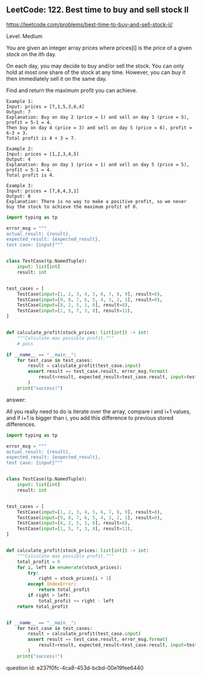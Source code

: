 ## LeetCode: 122. Best time to buy and sell stock II

https://leetcode.com/problems/best-time-to-buy-and-sell-stock-ii/

Level: Medium

You are given an integer array prices where prices[i] is the price of a given stock on the ith day.

On each day, you may decide to buy and/or sell the stock. You can only hold at most one share of the stock at any time. However, you can buy it then immediately sell it on the same day.

Find and return the maximum profit you can achieve.

```
Example 1:
Input: prices = [7,1,5,3,6,4]
Output: 7
Explanation: Buy on day 2 (price = 1) and sell on day 3 (price = 5), profit = 5-1 = 4.
Then buy on day 4 (price = 3) and sell on day 5 (price = 6), profit = 6-3 = 3.
Total profit is 4 + 3 = 7.

Example 2:
Input: prices = [1,2,3,4,5]
Output: 4
Explanation: Buy on day 1 (price = 1) and sell on day 5 (price = 5), profit = 5-1 = 4.
Total profit is 4.

Example 3:
Input: prices = [7,6,4,3,1]
Output: 0
Explanation: There is no way to make a positive profit, so we never buy the stock to achieve the maximum profit of 0.
```


```python
import typing as tp

error_msg = """
actual_result: {result},
expected_result: {expected_result},
test case: {input}"""


class TestCase(tp.NamedTuple):
    input: list[int]
    result: int


test_cases = [
    TestCase(input=[1, 2, 3, 4, 5, 6, 7, 8, 9], result=8),
    TestCase(input=[9, 8, 7, 6, 5, 4, 3, 2, 1], result=0),
    TestCase(input=[8, 2, 5, 1, 6], result=8),
    TestCase(input=[1, 5, 7, 3, 8], result=11),
]


def calculate_profit(stock_prices: list[int]) -> int:
    """Calculate max possible profit."""
    # pass

if __name__ == "__main__":
    for test_case in test_cases:
        result = calculate_profit(test_case.input)
        assert result == test_case.result, error_msg.format(
            result=result, expected_result=test_case.result, input=test_case.input
        )
    print("success!")
```

answer:

All you really need to do is iterate over the array,
compare i and i+1 values, and if i+1 is bigger than i,
you add this difference to previous stored differences.

```python
import typing as tp

error_msg = """
actual_result: {result},
expected_result: {expected_result},
test case: {input}"""


class TestCase(tp.NamedTuple):
    input: list[int]
    result: int


test_cases = [
    TestCase(input=[1, 2, 3, 4, 5, 6, 7, 8, 9], result=8),
    TestCase(input=[9, 8, 7, 6, 5, 4, 3, 2, 1], result=0),
    TestCase(input=[8, 2, 5, 1, 6], result=8),
    TestCase(input=[1, 5, 7, 3, 8], result=11),
]


def calculate_profit(stock_prices: list[int]) -> int:
    """Calculate max possible profit."""
    total_profit = 0
    for i, left in enumerate(stock_prices):
        try:
            right = stock_prices[i + 1]
        except IndexError:
            return total_profit
        if right > left:
            total_profit += right - left
    return total_profit


if __name__ == "__main__":
    for test_case in test_cases:
        result = calculate_profit(test_case.input)
        assert result == test_case.result, error_msg.format(
            result=result, expected_result=test_case.result, input=test_case.input
        )
    print("success!")
```

question id: e237f0fc-4ca8-453d-bcbd-00e19fee6440
